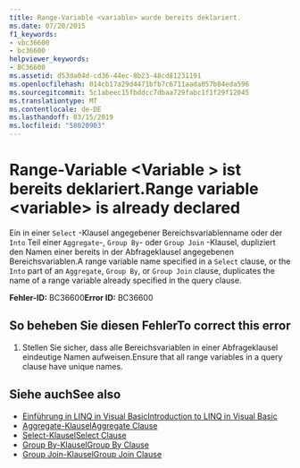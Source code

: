 ```yaml
---
title: Range-Variable <variable> wurde bereits deklariert.
ms.date: 07/20/2015
f1_keywords:
- vbc36600
- bc36600
helpviewer_keywords:
- BC36600
ms.assetid: d53da04d-cd36-44ec-8b23-48cd81231191
ms.openlocfilehash: 014cb17a29d4471bfb7c6711aada057b84eda596
ms.sourcegitcommit: 5c1abeec15fbddcc7dbaa729fabc1f1f29f12045
ms.translationtype: MT
ms.contentlocale: de-DE
ms.lasthandoff: 03/15/2019
ms.locfileid: "58020903"
---
```

# <a name="range-variable-variable-is-already-declared"></a><span data-ttu-id="9844b-102">Range-Variable \<Variable > ist bereits deklariert.</span><span class="sxs-lookup"><span data-stu-id="9844b-102">Range variable \<variable> is already declared</span></span>
<span data-ttu-id="9844b-103">Ein in einer `Select` -Klausel angegebener Bereichsvariablenname oder der `Into` Teil einer `Aggregate`-, `Group By`- oder `Group Join` -Klausel, dupliziert den Namen einer bereits in der Abfrageklausel angegebenen Bereichsvariablen.</span><span class="sxs-lookup"><span data-stu-id="9844b-103">A range variable name specified in a `Select` clause, or the `Into` part of an `Aggregate`, `Group By`, or `Group Join` clause, duplicates the name of a range variable already specified in the query clause.</span></span>  
  
 <span data-ttu-id="9844b-104">**Fehler-ID:** BC36600</span><span class="sxs-lookup"><span data-stu-id="9844b-104">**Error ID:** BC36600</span></span>  
  
## <a name="to-correct-this-error"></a><span data-ttu-id="9844b-105">So beheben Sie diesen Fehler</span><span class="sxs-lookup"><span data-stu-id="9844b-105">To correct this error</span></span>  
  
1.  <span data-ttu-id="9844b-106">Stellen Sie sicher, dass alle Bereichsvariablen in einer Abfrageklausel eindeutige Namen aufweisen.</span><span class="sxs-lookup"><span data-stu-id="9844b-106">Ensure that all range variables in a query clause have unique names.</span></span>  
  
## <a name="see-also"></a><span data-ttu-id="9844b-107">Siehe auch</span><span class="sxs-lookup"><span data-stu-id="9844b-107">See also</span></span>

- [<span data-ttu-id="9844b-108">Einführung in LINQ in Visual Basic</span><span class="sxs-lookup"><span data-stu-id="9844b-108">Introduction to LINQ in Visual Basic</span></span>](../../visual-basic/programming-guide/language-features/linq/introduction-to-linq.md)
- [<span data-ttu-id="9844b-109">Aggregate-Klausel</span><span class="sxs-lookup"><span data-stu-id="9844b-109">Aggregate Clause</span></span>](../../visual-basic/language-reference/queries/aggregate-clause.md)
- [<span data-ttu-id="9844b-110">Select-Klausel</span><span class="sxs-lookup"><span data-stu-id="9844b-110">Select Clause</span></span>](../../visual-basic/language-reference/queries/select-clause.md)
- [<span data-ttu-id="9844b-111">Group By-Klausel</span><span class="sxs-lookup"><span data-stu-id="9844b-111">Group By Clause</span></span>](../../visual-basic/language-reference/queries/group-by-clause.md)
- [<span data-ttu-id="9844b-112">Group Join-Klausel</span><span class="sxs-lookup"><span data-stu-id="9844b-112">Group Join Clause</span></span>](../../visual-basic/language-reference/queries/group-join-clause.md)
